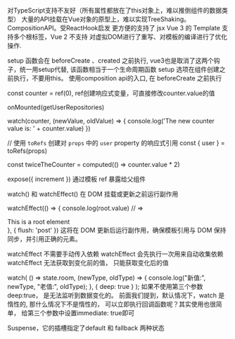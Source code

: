 对TypeScript支持不友好（所有属性都放在了this对象上，难以推倒组件的数据类型）
大量的API挂载在Vue对象的原型上，难以实现TreeShaking。
CompositionAPI。受ReactHook启发
更方便的支持了 jsx
Vue 3 的 Template 支持多个根标签，Vue 2 不支持
对虚拟DOM进行了重写、对模板的编译进行了优化操作.


setup 函数会在 beforeCreate 、created 之前执行, vue3也是取消了这两个钩子，统一用setup代替, 该函数相当于一个生命周期函数
setup 选项在组件创建之前执行，不要用this。 使用composition api的入口, 在 beforeCreate 之前执行

const counter = ref(0), ref创建响应式变量，可直接修改counter.value的值

onMounted(getUserRepositories)

watch(counter, (newValue, oldValue) => {
  console.log('The new counter value is: ' + counter.value)
})


// 使用 `toRefs` 创建对 `props` 中的 `user` property 的响应式引用
  const { user } = toRefs(props)


  const twiceTheCounter = computed(() => counter.value * 2)



  expose({
      increment
    })
通过模板 ref 暴露给父组件


watch() 和 watchEffect() 在 DOM 挂载或更新之前运行副作用


 watchEffect(() => {
        console.log(root.value) // => <div>This is a root element</div>
      },
      {
        flush: 'post'
      })
这将在 DOM 更新后运行副作用，确保模板引用与 DOM 保持同步，并引用正确的元素。


watchEffect 不需要手动传入依赖
watchEffect 会先执行一次用来自动收集依赖
watchEffect 无法获取到变化前的值， 只能获取变化后的值


watch(
  () => state.room,
  (newType, oldType) => {
    console.log("新值:", newType, "老值:", oldType);
  },
  { deep: true }
);
如果不使用第三个参数deep:true， 是无法监听到数据变化的。 前面我们提到，默认情况下，watch 是惰性的, 那什么情况下不是惰性的， 可以立即执行回调函数呢？其实使用也很简单， 给第三个参数中设置immediate: true即可


Suspense，它的插槽指定了default 和 fallback 两种状态
